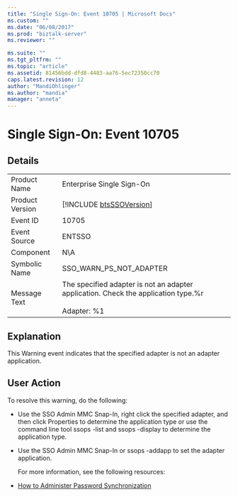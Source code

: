 ```yaml
---
title: "Single Sign-On: Event 10705 | Microsoft Docs"
ms.custom: ""
ms.date: "06/08/2017"
ms.prod: "biztalk-server"
ms.reviewer: ""

ms.suite: ""
ms.tgt_pltfrm: ""
ms.topic: "article"
ms.assetid: 81456bdd-dfd8-4483-aa76-5ec72350cc70
caps.latest.revision: 12
author: "MandiOhlinger"
ms.author: "mandia"
manager: "anneta"
---
```

# Single Sign-On: Event 10705
## Details  

|                 |                                                                                                            |
|-----------------|------------------------------------------------------------------------------------------------------------|
|  Product Name   |                                         Enterprise Single Sign-On                                          |
| Product Version |                        [!INCLUDE [btsSSOVersion](../includes/btsssoversion-md.md)]                         |
|    Event ID     |                                                   10705                                                    |
|  Event Source   |                                                   ENTSSO                                                   |
|    Component    |                                                    N\A                                                     |
|  Symbolic Name  |                                          SSO_WARN_PS_NOT_ADAPTER                                           |
|  Message Text   | The specified adapter is not an adapter application. Check the application type.%r<br /><br /> Adapter: %1 |

## Explanation  
 This Warning event indicates that the specified adapter is not an adapter application.  

## User Action  
 To resolve this warning, do the following:  

- Use the SSO Admin MMC Snap-In, right click the specified adapter, and then click Properties to determine the application type or use the command line tool  ssops -list and ssops -display to determine the application type.  

- Use the SSO Admin MMC Snap-In or ssops -addapp to set the adapter application.  

  For more information, see the following resources:  

- [How to Administer Password Synchronization](../core/how-to-administer-password-synchronization.md)

